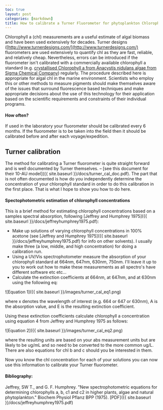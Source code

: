 ```yaml
---
toc: true
layout: post
categories: [markdown]
title: How to calibrate a Turner Fluorometer for phytoplankton Chlorophyll a
---
```


Chlorophyll a (chl) measurements are a useful estimate of algal biomass and have been used extensively for decades. Turner designs ([http://www.turnerdesigns.com/](http://www.turnerdesigns.com/) fluorometers are used extensively to quantify chl as they are fast, reliable, and relatively cheap. Nevertheless, errors can be introduced if the fluorometer isn't calibrated with a commercially available chlorophyll a standard (e.g. [crystallised Chlorophyll a from Anacystis nidulans algae from Sigma Chemical Company](http://www.sigmaaldrich.com/catalog/product/sigma/c6144?lang=en&region=AU)) regularly. The procedure described here is appropriate for algal chl in the marine environment. Scientists who employ this or other methods to measure pigments should make themselves aware of the issues that surround fluorescence based techniques and make appropriate decisions about the use of this technology for their application based on the scientific requirements and constraints of their individual programs.

#### How often?
If used in the laboratory your fluorometer should be calibrated every 6 months. If the fluorometer is to be taken into the field then it should be calibrated before and after each voyage/expedition.

## Turner calibration
The method for calibrating a Turner fluorometer is quite straight forward and is well documented by Turner themselves. – [see this document for their 10-AU model]({{ site.baseurl }}/docs/turner_cal_doc.pdf). The part that is not often documented is how do you independently determine the concentration of your chlorophyll standard in order to do this calibration in the first place. That is what I hope to show you how to do here.

#### Spectophotometric estimation of chlorophyll concentrations
This is a brief method for estimating chlorophyll concentrations based on a samples spectral absorption, following [Jeffrey and Humphrey 1975]({{ site.baseurl }}/docs/jeffreyhumphrey1975.pdf):

- Make up solutions of varying chlorophyll concentrations in 100% acetone (see [Jeffrey and Humphrey 1975]({{ site.baseurl }}/docs/jeffreyhumphrey1975.pdf) for info on other solvents). I usually make three (a low, middle, and high concentration) for doing a calibration run.
- Using a UV/Vis spectrophotometer measure the absorption of your chlorophyll standard at 664nm, 647nm, 630nm, 750nm. I'll leave it up to you to work out how to make these measurements as all spectro's have different software etc etc...
- Calculate the extinction coefficients at 664nm, at 647nm, and at 630nm using the following eq:

![Equation 1]({{ site.baseurl }}/images/turner_cal_eq1.png)

where x denotes the wavelength of interest (e.g. 664 or 647 or 630nm), A is the absorption value, and E is the resulting extinction coefficient.

Using these extinction coefficients calculate chlorophyll a concentration using equation 4 from Jeffrey and Humphrey 1975 as follows:

![Equation 2]({{ site.baseurl }}/images/turner_cal_eq2.png)

where the resulting units are based on your abs measurement units but are likely to be ug/mL and so need to be converted to the more common ug/L. There are also equations for chl b and c should you be interested in them.

Now you know the chl concentration for each of your solutions you can now use this information to calibrate your Turner fluorometer.

#### Bibliography:
Jeffrey, SW T., and G. F. Humphrey. "New spectrophotometric equations for determining chlorophylls a, b, c1 and c2 in higher plants, algae and natural phytoplankton." Biochem Physiol Pflanz BPP (1975). [PDF]({{ site.baseurl }}/docs/jeffreyhumphrey1975.pdf)
